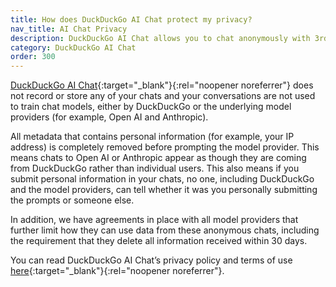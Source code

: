 ```yaml
---
title: How does DuckDuckGo AI Chat protect my privacy?
nav_title: AI Chat Privacy
description: DuckDuckGo AI Chat allows you to chat anonymously with 3rd-party AI chat models for free.
category: DuckDuckGo AI Chat
order: 300
---
```


[DuckDuckGo AI Chat](https://duckduckgo.com/?q=DuckDuckGo&ia=chat){:target="\_blank"}{:rel="noopener noreferrer"} does not record or store any of your chats and your conversations are not used to train chat models, either by DuckDuckGo or the underlying model providers (for example, Open AI and Anthropic).

All metadata that contains personal information (for example, your IP address) is completely removed before prompting the model provider. This means chats to Open AI or Anthropic appear as though they are coming from DuckDuckGo rather than individual users. This also means if you submit personal information in your chats, no one, including DuckDuckGo and the model providers, can tell whether it was you personally submitting the prompts or someone else.

In addition, we have agreements in place with all model providers that further limit how they can use data from these anonymous chats, including the requirement that they delete all information received within 30 days.

You can read DuckDuckGo AI Chat’s privacy policy and terms of use [here](https://duckduckgo.com/aichat/privacy-terms){:target="\_blank"}{:rel="noopener noreferrer"}.
